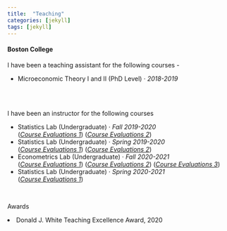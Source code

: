 ```yaml
---
title:  "Teaching"
categories: [jekyll]
tags: [jekyll]
---
```

<h4 id="boston college"><strong>Boston College</strong></h4>
<p>I have been a teaching assistant for the following courses -
  <ul>

 <li> Microeconomic Theory I and II (PhD Level)  &middot; <em>2018-2019</em>   

</ul>
  <!---
<br />(<a href="" target="_blank">Course evaluations</a>)</p>
-->
   <br>

 <br>

<p> I have been an instructor for the following courses 
  <!---
<br />(<a href="" target="_blank">Course evaluations</a>)</p>
-->
<ul>

 <li>Statistics Lab (Undergraduate) &middot; <em>Fall 2019-2020</em></li>(<a href="/files/ECON115007_2020F_Discussion Group--Statistics_Kritika_Goel_a306b28b-2e48-4f51-9449-f23f1e0648d4en-US.pdf" target="_blank"><em>Course Evaluations 1</em></a>) (<a href="/files/ECON115008_2020F_Discussion Group--Statistics_Kritika_Goel_8ab89e2c-8380-436e-8a2b-2740f667c08ben-US.pdf" target="_blank"><em>Course Evaluations 2</em></a>)
 
<li>Statistics Lab (Undergraduate) &middot; <em>Spring 2019-2020</em> </li>(<a href="/files/ECON115002_2020S_Discussion Group--Statistics_Kritika_Goel_42d60313-71a9-45d4-a104-d7bd8e207ffden-US.pdf" target="_blank"><em>Course Evaluations 1</em></a>) (<a href="/files/ECON115003_2020S_Discussion Group--Statistics_Kritika_Goel_a6be2abe-bad5-46e1-b0b0-e4306673e153en-US.pdf" target="_blank"><em>Course Evaluations 2</em></a>)
 

 <li>Econometrics Lab (Undergraduate) &middot; <em>Fall 2020-2021</em> </li>(<a href="/files/ECON222701_2021F_Discussion Group _Econometric Methods_Kritika_Goel.pdf" target="_blank"><em>Course Evaluations 1</em></a>) (<a href="/files/ECON222708_2021F_Discussion Group _Econometric_Methods_Kritika_Goel.pdf" target="_blank"><em>Course Evaluations 2</em></a>) (<a href="/files/ECON222705_2021F_Discussion Group_Econometric_Methods_Kritika_Goel.pdf" target="_blank"><em>Course Evaluations 3</em></a>)
 
 <li>Statistics Lab (Undergraduate) &middot; <em>Spring 2020-2021</em> </li>(<a href="/files/ECON115008_2021S_Discussion Group--Statistics_Kritika_Goel_f466c480-36e1-41b8-94ce-25fe70f77e11en-US.pdf" target="_blank"><em>Course Evaluations 1</em></a>)
</ul>
 <br>

<p> Awards
<li> Donald J. White Teaching Excellence Award, 2020
 
  
 
